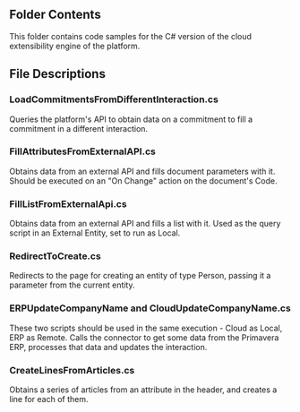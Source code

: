 ## Folder Contents
This folder contains code samples for the C# version of the cloud extensibility engine of the platform.

## File Descriptions

### LoadCommitmentsFromDifferentInteraction.cs
 Queries the platform's API to obtain data on a commitment to fill a commitment in a different interaction.

### FillAttributesFromExternalAPI.cs
Obtains data from an external API and fills document parameters with it. Should be executed on an "On Change" action on the document's Code.

### FillListFromExternalApi.cs
Obtains data from an external API and fills a list with it. Used as the query script in an External Entity, set to run as Local.

### RedirectToCreate.cs
Redirects to the page for creating an entity of type Person, passing it a parameter from the current entity.

### ERPUpdateCompanyName and CloudUpdateCompanyName.cs
These two scripts should be used in the same execution - Cloud as Local, ERP as Remote.
Calls the connector to get some data from the Primavera ERP, processes that data and updates the interaction.

### CreateLinesFromArticles.cs
Obtains a series of articles from an attribute in the header, and creates a line for each of them.
